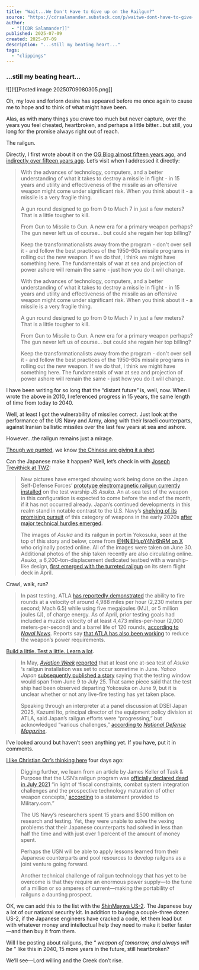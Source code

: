```yaml
---
title: "Wait...We Don't Have to Give up on the Railgun?"
source: "https://cdrsalamander.substack.com/p/waitwe-dont-have-to-give-up-on-the?publication_id=247761&post_id=167872571&isFreemail=true&r=7br8e&triedRedirect=true"
author:
  - "[[CDR Salamander]]"
published: 2025-07-09
created: 2025-07-09
description: "...still my beating heart..."
tags:
  - "clippings"
---
```

### ...still my beating heart...

![](![[Pasted image 20250709080305.png]]

Oh, my love and forlorn desire has appeared before me once again to cause me to hope and to think of what might have been.

Alas, as with many things you crave too much but never capture, over the years you feel cheated, heartbroken, and perhaps a little bitter…but still, you long for the promise always right out of reach.

The railgun.

Directly, I first wrote about it on the [OG Blog almost fifteen years ago](https://cdrsalamander.blogspot.com/2010/12/railgun-so-far-nice-bang-for-buck.html), and [indirectly over fifteen years ago](https://cdrsalamander.blogspot.com/2010/01/reforming-confederate-navy.html). Let’s visit when I addressed it directly:

> With the advances of technology, computers, and a better understanding of what it takes to destroy a missile in flight - in 15 years and utility and effectiveness of the missile as an offensive weapon might come under significant risk. When you think about it - a missile is a very fragile thing.
> 
> A gun round designed to go from 0 to Mach 7 in just a few meters? That is a little tougher to kill.
> 
> From Gun to Missile to Gun. A new era for a primary weapon perhaps? The gun never left us of course... but could she regain her top billing?  
>   
> Keep the transformationalists away from the program - don't over sell it - and follow the best practices of the 1950-60s missile programs in rolling out the new weapon. If we do that, I think we might have something here. The fundamentals of war at sea and projection of power ashore will remain the same - just how you do it will change.
> 
> With the advances of technology, computers, and a better understanding of what it takes to destroy a missile in flight - in 15 years and utility and effectiveness of the missile as an offensive weapon might come under significant risk. When you think about it - a missile is a very fragile thing.
> 
> A gun round designed to go from 0 to Mach 7 in just a few meters? That is a little tougher to kill.
> 
> From Gun to Missile to Gun. A new era for a primary weapon perhaps? The gun never left us of course... but could she regain her top billing?  
>   
> Keep the transformationalists away from the program - don't over sell it - and follow the best practices of the 1950-60s missile programs in rolling out the new weapon. If we do that, I think we might have something here. The fundamentals of war at sea and projection of power ashore will remain the same - just how you do it will change.

I have been writing for so long that the “distant future” is, well, now. When I wrote the above in 2010, I referenced progress in 15 years, the same length of time from today to 2040.

Well, at least I got the vulnerability of missiles correct. Just look at the performance of the US Navy and Army, along with their Israeli counterparts, against Iranian ballistic missiles over the last few years at sea and ashore.

However…the railgun remains just a mirage.

[Though we punted](https://www.military.com/daily-news/2021/07/02/navy-finally-pulls-plug-railgun.html), we know [the Chinese are giving it a shot](https://cdrsalamander.blogspot.com/2018/02/keeping-eye-on-long-game-part-lxxii.html).

Can the Japanese make it happen? Well, let’s check in with [Joseph Trevithick at TWZ](https://www.twz.com/sea/railgun-installed-on-japanese-warship-seen-in-new-photos):

> New pictures have emerged showing work being done on the Japan Self-Defense Forces’ [prototype electromagnetic railgun currently installed](https://www.twz.com/sea/railgun-installed-on-japanese-warship-testbed) on the test warship JS *Asuka*. An at-sea test of the weapon in this configuration is expected to come before the end of the month, if it has not occurred already. Japan’s continued developments in this realm stand in notable contrast to the U.S. Navy’s [shelving of its promising pursuit](https://www.twz.com/40875/the-navys-railgun-looks-like-its-finally-facing-the-axe-in-new-budget-request) of this category of weapons in the early 2020s [after major technical hurdles emerged](https://www.twz.com/28669/navys-railgun-now-undergoing-tests-in-new-mexico-could-deploy-on-ship-in-northwest).
> 
> The images of *Asuka* and its railgun in port in Yokosuka, seen at the top of this story and below, come from [@HNlEHupY4Nr6hRM on X](https://x.com/HNlEHupY4Nr6hRM/) who originally posted online. All of the images were taken on June 30. Additional photos of the ship taken recently are also circulating online. *Asuka*, a 6,200-ton-displacement dedicated testbed with a warship-like design, [first emerged with the turreted railgun](https://www.twz.com/sea/railgun-installed-on-japanese-warship-testbed) on its stern flight deck in April.

Crawl, walk, run?

> In past testing, ATLA [has reportedly demonstrated](https://www.shephardmedia.com/news/naval-warfare/japan-continues-development-of-railguns-despite-doubts-over-their-effectiveness/) the ability to fire rounds at a velocity of around 4,988 miles per hour (2,230 meters per second; Mach 6.5) while using five megajoules (MJ), or 5 million joules (J), of charge energy. As of April, prior testing goals had included a muzzle velocity of at least 4,473 miles-per-hour (2,000 meters-per-second) and a barrel life of 120 rounds, [according to](https://www.navalnews.com/naval-news/2025/04/japan-releases-image-of-railgun-installed-on-naval-vessel/) *[Naval News](https://www.navalnews.com/naval-news/2025/04/japan-releases-image-of-railgun-installed-on-naval-vessel/)*. Reports say [that ATLA has also been working](https://www.twz.com/japans-railgun-performs-first-test-firing-at-sea) to reduce the weapon’s power requirements.

[Build a little. Test a little. Learn a lot](https://cdrsalamander.blogspot.com/2009/09/fullbore-friday.html).

> In May, *[Aviation Week](https://aviationweek.com/defense/missile-defense-weapons/japans-railgun-set-second-naval-test)* [reported](https://aviationweek.com/defense/missile-defense-weapons/japans-railgun-set-second-naval-test) that at least one at-sea test of *Asuka* ‘s railgun installation was set to occur sometime in June. *Yahoo Japan* [subsequently published a story](https://news.yahoo.co.jp/expert/articles/8410d8366a83b27dffb7cbf1936562acdf713b89) saying that the testing window would span from June 9 to July 25. That same piece said that the test ship had been observed departing Yokosuka on June 9, but it is unclear whether or not any live-fire testing has yet taken place.
> 
> Speaking through an interpreter at a panel discussion at DSEI Japan 2025, Kazumi Ito, principal director of the equipment policy division at ATLA, said Japan’s railgun efforts were “progressing,” but acknowledged “various challenges,” [according to](https://www.nationaldefensemagazine.org/articles/2025/6/25/japan-soldiers-on-with-railgun-development) *[National Defense Magazine](https://www.nationaldefensemagazine.org/articles/2025/6/25/japan-soldiers-on-with-railgun-development)*.

I’ve looked around but haven’t seen anything yet. If you have, put it in comments.

[I like Christian Orr’s thinking here](https://nationalsecurityjournal.org/the-u-s-militarys-sad-mach-7-railgun-failure/) four days ago:

> Digging further, we learn from an article by James Keller of Task & Purpose that the USN’s railgun program was [officially declared dead in July 2021](https://taskandpurpose.com/news/navy-electromagnetic-railgun-dead/) “in light of ‘fiscal constraints, combat system integration challenges and the prospective technology maturation of other weapon concepts,’ [according](https://www.military.com/daily-news/2021/07/02/navy-finally-pulls-plug-railgun.html) to a statement provided to Military.com.”
> 
> The US Navy’s researchers spent 15 years and $500 million on research and testing. Yet, they were unable to solve the vexing problems that their Japanese counterparts had solved in less than half the time and with just over 1 percent of the amount of money spent.
> 
> Perhaps the USN will be able to apply lessons learned from their Japanese counterparts and pool resources to develop railguns as a joint venture going forward.
> 
> Another technical challenge of railgun technology that has yet to be overcome is that they require an enormous power supply—to the tune of a million or so amperes of current—making the portability of railguns a daunting prospect.

OK, we can add this to the list with the [ShinMaywa US-2](https://cdrsalamander.substack.com/p/seaplanes-bring-out-the-worst-in). The Japanese buy a lot of our national security kit. In addition to buying a couple-three dozen US-2, if the Japanese engineers have cracked a code, let them lead but with whatever money and intellectual help they need to make it better faster—and then buy it from them.

Will I be posting about railguns, the “ *weapon of tomorrow, and always will be* ” like this in 2040, 15 more years in the future, still heartbroken?

We’ll see—Lord willing and the Creek don’t rise.